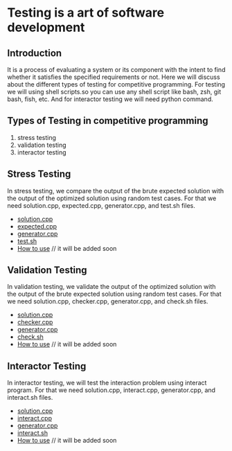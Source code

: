 # Testing is a art of software development

## Introduction

It is a process of evaluating a system or its component with the intent to find whether it satisfies the specified requirements or not. Here we will discuss about the different types of testing for competitive programming. For testing we will using shell scripts.so you can use any shell script like bash, zsh, git bash, fish, etc. And for interactor testing we will need python command.

## Types of Testing in competitive programming

1. stress testing
2. validation testing
3. interactor testing

## Stress Testing

In stress testing, we compare the output of the brute expected solution with the output of the optimized solution using random test cases.
For that we need solution.cpp, expected.cpp, generator.cpp, and test.sh files.

- [solution.cpp](../CPSetup/test/solution.cpp)
- [expected.cpp](../CPSetup/test/expected.cpp)
- [generator.cpp](../CPSetup/test/generator.cpp)
- [test.sh](../CPSetup/scripts/test.sh)
- [How to use](#) // it will be added soon

## Validation Testing

In validation testing, we validate the output of the optimized solution with the output of the brute expected solution using random test cases.
For that we need solution.cpp, checker.cpp, generator.cpp, and check.sh files.

- [solution.cpp](../CPSetup/test/solution.cpp)
- [checker.cpp](../CPSetup/test/checker.cpp)
- [generator.cpp](../CPSetup/test/generator.cpp)
- [check.sh](../CPSetup/scripts/check.sh)
- [How to use](#) // it will be added soon

## Interactor Testing

In interactor testing, we will test the interaction problem using interact program.
For that we need solution.cpp, interact.cpp, generator.cpp, and interact.sh files.

- [solution.cpp](../CPSetup/test/solution.cpp)
- [interact.cpp](../CPSetup/test/interact.cpp)
- [generator.cpp](../CPSetup/test/generator.cpp)
- [interact.sh](../CPSetup/scripts/interact.sh)
- [How to use](#) // it will be added soon
